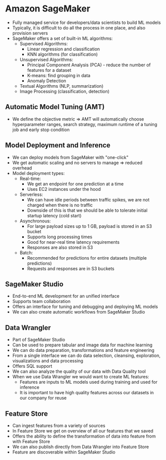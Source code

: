 # Amazon SageMaker

- Fully managed service for developers/data scientists to build ML models
- Typically, it is difficult to do all the process in one place, and also provision servers
- SageMaker offers a set of built-in ML algorithms:
    - Supervised Algorithms:
        - Linear regression and classification
        - KNN algorithms (for classification)
    - Unsupervised Algorithms:
        - Principal Component Analysis (PCA) - reduce the number of features for a dataset
        - K-means: find grouping in data
        - Anomaly Detection
    - Textual Algorithms (NLP, summarization)
    - Image Processing (classification, detection)

## Automatic Model Tuning (AMT)

- We define the objective metric => AMT will automatically choose hyperparameter ranges, search strategy, maximum runtime of a tuning job and early stop condition

## Model Deployment and Inference

- We can deploy models from SageMaker with "one-click"
- We get automatic scaling and no servers to manage => reduced overhead
- Model deployment types:
    - Real-time:
        - We get an endpoint for one prediction at a time
        - Uses EC2 instances under the hood
    - Serverless:
        - We can have idle periods between traffic spikes, we are not charged when there is no traffic
        - Downside of this is that we should be able to tolerate initial startup latency (cold start)
    - Asynchronous:
        - For large payload sizes up to 1 GB, payload is stored in an S3 bucket
        - Supports long processing times
        - Good for near-real time latency requirements
        - Responses are also stored in S3
    - Batch:
        - Recommended for predictions for entire datasets (multiple predictions)
        - Requests and responses are in S3 buckets

## SageMaker Studio

- End-to-end ML development for an unified interface
- Supports team collaboration
- Offers an interface for tuning and debugging and deploying ML models
- We can also create automatic workflows from SageMaker Studio

## Data Wrangler

- Part of SageMaker Studio
- Can be used to prepare tabular and image data for machine learning
- We can do data preparation, transformations and feature engineering
- From a single interface we can do data selection, cleansing, exploration, visualizations and data processing
- Offers SQL support
- We can also analyze the quality of our data with Data Quality tool
- When we use Data Wrangler we would want to create ML features:
    - Features are inputs to ML models used during training and used for inference
    - It is important to have high quality features across our datasets in our company for reuse

## Feature Store

- Can ingest features from a variety of sources
- In Feature Store we get on overview of all our features that we saved
- Offers the ability to define the transformation of data into feature from with Feature Store
- We can also publish directly from Data Wrangler into Feature Store
- Feature are discoverable within SageMaker Studio